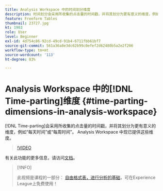```yaml
---
title: Analysis Workspace 中的时间划分维度
description: 时间划分会采用所收集的点击量的时间戳，并将其划分为更有意义的维度，例如“每天时间”或“每周时间”。 Analysis Workspace 中现已提供这些维度。
feature: Freeform Tables
thumbnail: 23727.jpg
kt: 1903
role: User
level: Beginner
exl-id: 4d754c86-92cd-49cd-91b4-6711fbb61bf7
source-git-commit: 561a36a8e3dc62b99c0efef2d62480b5a2e2f206
workflow-type: tm+mt
source-wordcount: '113'
ht-degree: 83%

---
```


# Analysis Workspace 中的[!DNL Time-parting]维度 {#time-parting-dimensions-in-analysis-workspace}

[!DNL Time-parting]会采用所收集的点击量的时间戳，并将其划分为更有意义的维度，例如“每天时间”或“每周时间”。 Analysis Workspace 中现已提供这些维度。

>[!VIDEO](https://video.tv.adobe.com/v/23727/?quality=12)

有关此功能的更多信息，请访问[文档](https://experienceleague.adobe.com/docs/analytics/analyze/analysis-workspace/components/dimensions/time-parting-dimensions.html?lang=zh-Hans)。

>[!INFO]
>
> 此视频是课程的一部分： [自由格式表，进行分析的基础](https://experienceleague.adobe.com/?recommended=Analytics-U-1-2020.3)，可在Experience League上免费使用！
